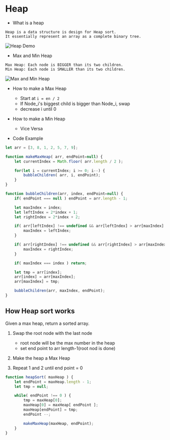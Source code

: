 # Heap

- What is a heap
```
Heap is a data structure is design for Heap sort.
It essentially represent an array as a complete binary tree.
```

![Heap Demo](https://www.cdn.geeksforgeeks.org/wp-content/uploads/binaryheap.png)

- Max and Min Heap
```
Max Heap: Each node is BIGGER than its two children.
Min Heap: Each node is SMALLER than its two children.
```

![Max and Min Heap](https://www.geeksforgeeks.org/wp-content/uploads/MinHeapAndMaxHeap.png)

- How to make a Max Heap
    - Start at `i = en / 2`
    - If Node_i's biggest child is bigger than Node_i, swap
    - decrease i until 0 
    
- How to make a Min Heap
    - Vice Versa
    

- Code Example
```javascript
let arr = [3, 8, 1, 2, 5, 7, 9];

function makeMaxHeap( arr, endPoint=null) {
    let currentIndex = Math.floor( arr.length / 2 );

    for(let i = currentIndex; i >= 0; i--) {
        bubbleChildren( arr, i, endPoint);
    }
}

function bubbleChildren(arr, index, endPoint=null) {
    if( endPoint === null ) endPoint = arr.length - 1;

    let maxIndex = index;
    let leftIndex = 2*index + 1;
    let rightIndex = 2*index + 2;

    if( arr[leftIndex] !== undefined && arr[leftIndex] > arr[maxIndex] && leftIndex <= endPoint ) {
        maxIndex = leftIndex;
    }

    if( arr[rightIndex] !== undefined && arr[rightIndex] > arr[maxIndex] && rightIndex <= endPoint ) {
        maxIndex = rightIndex;
    }

    if( maxIndex === index ) return;

    let tmp = arr[index];
    arr[index] = arr[maxIndex];
    arr[maxIndex] = tmp;

    bubbleChildren(arr, maxIndex, endPoint);
}
```

## How Heap sort works

Given a max heap, return a sorted array.
1. Swap the root node with the last node
    - root node will be the max number in the heap
    - set end point to arr length-1(root nod is done)
    
2. Make the heap a Max Heap
3. Repeat 1 and 2 until end point = 0

```javascript
function heapSort( maxHeap ) {
    let endPoint = maxHeap.length - 1;
    let tmp = null;

    while( endPoint !== 0 ) {
        tmp = maxHeap[0];
        maxHeap[0] = maxHeap[ endPoint ];
        maxHeap[endPoint] = tmp;
        endPoint --;

        makeMaxHeap(maxHeap, endPoint);
    }
}
```